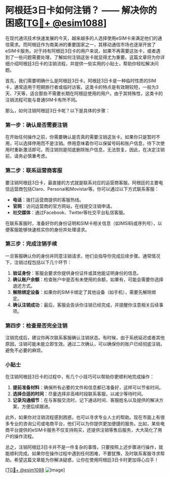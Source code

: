 # 阿根廷3日卡如何注销？ —— 解决你的困惑[[TG💪+ @esim1088](https://t.me/s/esim1088)]

在现代通讯技术快速发展的今天，越来越多的人选择使用eSIM卡来满足他们的通信需求。而阿根廷作为南美洲的重要国家之一，其移动通信市场也逐渐开放了eSIM卡服务。对于持有阿根廷3日卡的用户来说，如果不再需要这张卡，或者遇到了一些问题需要处理，了解如何注销这张卡就显得尤为重要。这篇文章将为你详细介绍阿根廷3日卡的注销流程，并提供一些实用的小贴士，帮助你轻松解决问题。

首先，我们需要明确什么是阿根廷3日卡。阿根廷3日卡是一种临时性质的SIM卡，通常适用于短期旅行者或临时访客。这类卡的特点是有效期较短，一般为3天、7天等，适合那些不需要长期在阿根廷使用的用户。由于其特殊性，这类卡的注销流程可能与普通SIM卡有所不同。

那么，如何注销阿根廷3日卡呢？以下是具体的步骤：

### **第一步：确认是否需要注销**
在开始任何操作之前，你需要确认是否真的需要注销这张卡。如果你只是暂时不用，可以选择停用而不是注销。停用意味着你可以保留号码和账户信息，待下次使用时重新激活即可。而注销则是彻底删除账户信息，无法恢复。因此，在决定注销前，请务必慎重考虑。

### **第二步：联系运营商客服**
要注销阿根廷3日卡，最直接的方式就是联系对应的运营商客服。阿根廷的主要电信运营商包括Claro、Personal和Movistar等。你可以通过以下方式联系客服：
- **电话**：拨打运营商提供的客服热线。
- **官网**：访问运营商的官方网站，在线提交注销申请。
- **社交媒体**：通过Facebook、Twitter等社交平台私信客服。

在联系客服时，准备好你的身份证明和SIM卡相关信息（如IMSI码或序列号），以便客服能够快速核实你的身份并处理请求。

### **第三步：完成注销手续**
一旦客服确认你的身份并同意注销请求，他们会指导你完成后续步骤。通常情况下，注销过程包括以下几个环节：
1. **验证身份**：客服会要求你提供身份证件或其他能证明身份的信息。
2. **确认账户余额**：检查账户中是否有未使用的余额，如果有，可能会需要你选择退还方式。
3. **解除绑定设备**：如果你的SIM卡绑定了其他设备（如手机），需要先解除绑定。
4. **确认注销成功**：最后，客服会告诉你注销已经完成，并提醒你注意相关后续事项。

### **第四步：检查是否完全注销**
注销完成后，建议你再次联系客服确认注销状态。有时候，由于系统延迟或者其他原因，注销可能未能立即生效。通过二次确认，可以确保你的账户已经彻底注销，避免不必要的麻烦。

### **小贴士**
在注销阿根廷3日卡的过程中，有几个小技巧可以帮助你更顺利地完成操作：
1. **提前准备材料**：确保所有必要的文件和信息都已准备好，这样可以节省时间。
2. **选择合适的时间**：尽量选择非高峰时段联系客服，以减少等待时间。
3. **记录沟通细节**：在与客服交流时，记下通话时间、客服姓名以及提供的解决方案，方便后续跟进。

此外，如果你对注销流程感到困惑，也可以寻求专业人士的帮助。现在市面上有很多专业的咨询公司或电商平台，他们可以为你提供更加便捷的服务。比如，某些电商平台提供的eSIM卡服务不仅支持购买，还提供注销等售后服务，大大简化了用户的操作流程。

总之，注销阿根廷3日卡并不是一件复杂的事情，只要按照上述步骤进行操作，就能顺利完成。如果你在操作过程中遇到任何困难，不要犹豫，及时联系客服寻求帮助。希望这篇文章能为你解决疑惑，让你在使用阿根廷3日卡时更加得心应手！

[[TG💪+ @esim1088](https://t.me/s/esim1088) ![Image](https://i.postimg.cc/4NQfJmqS/Snipaste-2025-05-13-00-14-12.png)]